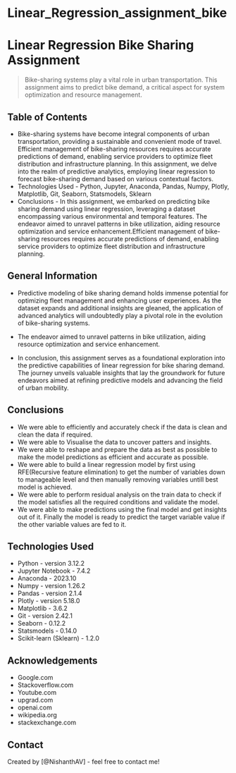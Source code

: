 # Linear_Regression_assignment_bike
# Linear Regression Bike Sharing Assignment
> Bike-sharing systems play a vital role in urban transportation. This assignment aims to predict bike demand, a critical aspect for system optimization and resource management.



## Table of Contents
* Bike-sharing systems have become integral components of urban transportation, providing a sustainable and convenient mode of travel. Efficient management of bike-sharing resources requires accurate predictions of demand, enabling service providers to optimize fleet distribution and infrastructure planning. In this assignment, we delve into the realm of predictive analytics, employing linear regression to forecast bike-sharing demand based on various contextual factors.
* Technologies Used - Python, Jupyter, Anaconda, Pandas, Numpy, Plotly, Matplotlib, Git, Seaborn, Statsmodels, Sklearn
* Conclusions - In this assignment, we embarked on predicting bike sharing demand using linear regression, leveraging a dataset encompassing various environmental and temporal features. The endeavor aimed to unravel patterns in bike utilization, aiding resource optimization and service enhancement.Efficient management of bike-sharing resources requires accurate predictions of demand, enabling service providers to optimize fleet distribution and infrastructure planning.



## General Information
- Predictive modeling of bike sharing demand holds immense potential for optimizing fleet management and enhancing user experiences. As the dataset expands and additional insights are gleaned, the application of advanced analytics will undoubtedly play a pivotal role in the evolution of bike-sharing systems.

- The endeavor aimed to unravel patterns in bike utilization, aiding resource optimization and service enhancement.

- In conclusion, this assignment serves as a foundational exploration into the predictive capabilities of linear regression for bike sharing demand. The journey unveils valuable insights that lay the groundwork for future endeavors aimed at refining predictive models and advancing the field of urban mobility.

## Conclusions
- We were able to efficiently and accurately check if the data is clean and clean the data if required.
- We were able to Visualise the data to uncover patters and insights.
- We were able to reshape and prepare the data as best as possible to make the model predictions as efficient and accurate as possible.
- We were able to build a linear regression model by first using RFE(Recursive feature elimination) to get the number of variables down to manageable level and then manually removing variables untill best model is achieved.
- We were able to perform residual analysis on the train data to check if the model satisfies all the required conditions and validate the model.
- We were able to make predictions using the final model and get insights out of it. Finally the model is ready to predict the target variable value if the other variable values are fed to it.


## Technologies Used
- Python - version 3.12.2
- Jupyter Notebook - 7.4.2
- Anaconda - 2023.10
- Numpy - version 1.26.2
- Pandas - version 2.1.4
- Plotly - version 5.18.0
- Matplotlib - 3.6.2
- Git - version 2.42.1
- Seaborn - 0.12.2
- Statsmodels - 0.14.0
- Scikit-learn (Sklearn) - 1.2.0


## Acknowledgements

- Google.com
- Stackoverflow.com
- Youtube.com
- upgrad.com
- openai.com
- wikipedia.org
- stackexchange.com


## Contact
Created by [@NishanthAV] - feel free to contact me!
